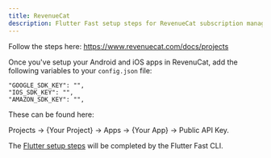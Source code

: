 ```yaml
---
title: RevenueCat
description: Flutter Fast setup steps for RevenueCat subscription management
---
```

Follow the steps here: https://www.revenuecat.com/docs/projects

Once you've setup your Android and iOS apps in RevenuCat, add the following variables to your `config.json` file:
```
"GOOGLE_SDK_KEY": "",
"IOS_SDK_KEY": "",
"AMAZON_SDK_KEY": "",
```
These can be found here:

Projects -> {Your Project} -> Apps -> {Your App} -> Public API Key.

The [Flutter setup steps](https://www.revenuecat.com/docs/flutter) will be completed by the Flutter Fast CLI.